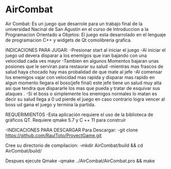 # AirCombat
Air Combat:
Es un juego que desarrole para un trabajo final de la universidad Nacinal de San Agustin en el curso de Introduccion a la Programacion Orientado a Objetos:
El juego esta desarrolado en el lenguaje de programacion C++ y widgets de Qt comolibreria grafica.

INDICACIONES PARA JUGAR:
-Presionar start al iniciar el juego
-Al iniciar el juego ud devera disparar a los enemigos que iran bajando con una velocidad cada ves mayor
-Tambien en algunos Momentos bajaran unas posiones que le serviran para restaurar su salud
-mientras mas frascos de salud haya chocado hay mas probalidad de que  mate al jefe
-Al comensar los enemigos vajar con velocidad mas rapida y disparar mas rapido en algun momento llegara el boss(jefe final) este jefe tiene un salud muy alta asi que tendra que dispararle los mas que pueda y tratar de esquivar sus ataques .
-Si el boss o simplemente los enemigos normales lo matan es decir su salud llega a 0 ud pierde el juego en caso contrario logra vencer al boss ud gana el juego y termina la partida.

REQUERIMIENTOS
-Esta aplicación requiere el uso de la biblioteca de gráficos QT. Requiere qmake 5.7 y C ++ 11 para construir

-INDICACIONES PARA DESCARGAR
Para Descargar:
-git clone https://github.com/RaulToto/ProyectGame.git

Cree su directorio de compilacion:
-mkdir AirCombat/build && cd AirCombat/build/

Despues ejecute Qmake 
-qmake ../AirCombat/AirCombat.pro && make





